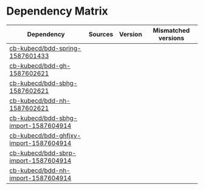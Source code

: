 # Dependency Matrix

Dependency | Sources | Version | Mismatched versions
---------- | ------- | ------- | -------------------
[cb-kubecd/bdd-spring-1587601433](https://github.com/cb-kubecd/bdd-spring-1587601433.git) |  | []() | 
[cb-kubecd/bdd-gh-1587602621](https://github.com/cb-kubecd/bdd-gh-1587602621.git) |  | []() | 
[cb-kubecd/bdd-sbhg-1587602621](https://github.com/cb-kubecd/bdd-sbhg-1587602621.git) |  | []() | 
[cb-kubecd/bdd-nh-1587602621](https://github.com/cb-kubecd/bdd-nh-1587602621.git) |  | []() | 
[cb-kubecd/bdd-sbhg-import-1587604914](https://github.com/cb-kubecd/bdd-sbhg-import-1587604914.git) |  | []() | 
[cb-kubecd/bdd-ghfjxy-import-1587604914](https://github.com/cb-kubecd/bdd-ghfjxy-import-1587604914.git) |  | []() | 
[cb-kubecd/bdd-sbrp-import-1587604914](https://github.com/cb-kubecd/bdd-sbrp-import-1587604914.git) |  | []() | 
[cb-kubecd/bdd-nh-import-1587604914](https://github.com/cb-kubecd/bdd-nh-import-1587604914.git) |  | []() | 
